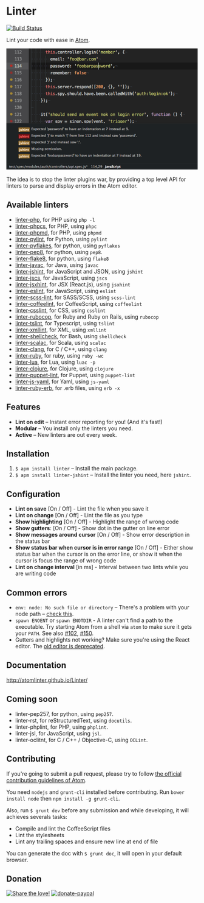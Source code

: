 # Linter
[![Build Status](https://travis-ci.org/AtomLinter/Linter.svg)](https://travis-ci.org/AtomLinter/Linter)

Lint your code with ease in [Atom](http://atom.io).

![linter-jscs](https://github.com/AtomLinter/linter-jscs/raw/master/example.gif)

The idea is to stop the linter plugins war, by providing a top level API for linters to parse and display errors in the Atom editor.

## Available linters
- [linter-php](https://atom.io/packages/linter-php), for PHP using `php -l`
- [linter-phpcs](https://atom.io/packages/linter-phpcs), for PHP, using `phpc`
- [linter-phpmd](https://atom.io/packages/linter-phpmd), for PHP, using `phpmd`
- [linter-pylint](https://atom.io/packages/linter-pylint), for Python, using `pylint`
- [linter-pyflakes](https://atom.io/packages/linter-pyflakes), for python, using `pyflakes`
- [linter-pep8](https://atom.io/packages/linter-pep8), for python, using `pep8`.
- [linter-flake8](https://atom.io/packages/linter-flake8), for python, using `flake8`
- [linter-javac](https://atom.io/packages/linter-javac), for Java, using `javac`
- [linter-jshint](https://atom.io/packages/linter-jshint), for JavaScript and JSON, using `jshint`
- [linter-jscs](https://atom.io/packages/linter-jscs), for JavaScript, using `jscs`
- [linter-jsxhint](https://atom.io/packages/linter-jsxhint), for JSX (React.js), using `jsxhint`
- [linter-eslint](https://atom.io/packages/linter-eslint), for JavaScript, using `eslint`
- [linter-scss-lint](https://atom.io/packages/linter-scss-lint), for SASS/SCSS, using `scss-lint`
- [linter-coffeelint](https://atom.io/packages/linter-coffeelint), for CoffeeScript, using `coffeelint`
- [linter-csslint](https://atom.io/packages/linter-csslint), for CSS, using `csslint`
- [linter-rubocop](https://atom.io/packages/linter-rubocop), for Ruby and Ruby on Rails, using `rubocop`
- [linter-tslint](https://atom.io/packages/linter-tslint), for Typescript, using `tslint`
- [linter-xmllint](https://atom.io/packages/linter-xmllint), for XML, using `xmllint`
- [linter-shellcheck](https://atom.io/packages/linter-shellcheck), for Bash, using `shellcheck`
- [linter-scalac](https://atom.io/packages/linter-scalac), for Scala, using `scalac`
- [linter-clang](https://atom.io/packages/linter-clang), for C / C++, using `clang`
- [linter-ruby](https://atom.io/packages/linter-ruby), for ruby, using `ruby -wc`
- [linter-lua](https://atom.io/packages/linter-lua), for Lua, using `luac -p`
- [linter-clojure](https://atom.io/packages/linter-clojure), for Clojure, using `clojure`
- [linter-puppet-lint](https://atom.io/packages/linter-puppet-lint), for Puppet, using `puppet-lint`
- [linter-js-yaml](https://atom.io/packages/linter-js-yaml), for Yaml, using `js-yaml`
- [linter-ruby-erb](https://atom.io/packages/linter-ruby-erb), for .erb files, using `erb -x`

## Features

* **Lint on edit** – Instant error reporting for you! (And it's fast!)
* **Modular** – You install only the linters you need.
* **Active** – New linters are out every week.

## Installation

1. `$ apm install linter` – Install the main package.
2. `$ apm install linter-jshint` – Install the linter you need, here `jshint`.

## Configuration

* **Lint on save** [On / Off] - Lint the file when you save it
* **Lint on change** [On / Off] - Lint the file as you type
* **Show highlighting** [On / Off] - Highlight the range of wrong code
* **Show gutters**: [On / Off] - Show dot in the gutter on line error
* **Show messages around cursor** [On / Off] - Show error description in the status bar
* **Show status bar when cursor is in error range** [On / Off] - Either show status bar when the cursor is on the error line, or show it when the cursor is focus the range of wrong code
* **Lint on change interval** [in ms] - Interval between two lints while you are writing code

## Common errors

* `env: node: No such file or directory` – There's a problem with your node path – [check this](http://stackoverflow.com/a/20077620).
* `spawn ENOENT` or `spawn ENOTDIR` - A linter can't find a path to the executable. Try starting Atom from a shell via `atom` to make sure it gets your `PATH`. See also [#102](https://github.com/AtomLinter/Linter/issues/102), [#150](https://github.com/AtomLinter/Linter/issues/150).
* Gutters and highlights not working? Make sure you're using the React editor. The [old editor is deprecated](http://blog.atom.io/2014/07/22/default-to-react-editor.html).

## Documentation
http://atomlinter.github.io/Linter/

## Coming soon

- linter-pep257, for python, using `pep257`.
- linter-rst, for reStructuredText, using `docutils`.
- linter-phplint, for PHP, using `phplint`.
- linter-jsl, for JavaScript, using `jsl`.
- linter-oclitnt, for C / C++ / Objective-C, using `OCLint`.

## Contributing

If you're going to submit a pull request, please try to follow
[the official contribution guidelines of Atom](https://atom.io/docs/latest/contributing).

You need `nodejs` and `grunt-cli` installed before contributing.
Run `bower install node` then `npm install -g grunt-cli`.

Also, run `$ grunt dev` before any submission and while developing, it will achieves severals tasks:

* Compile and lint the CoffeeScript files
* Lint the stylesheets
* Lint any trailing spaces and ensure new line at end of file

You can generate the doc with `$ grunt doc`, it will open in your default browser.

## Donation
[![Share the love!](https://chewbacco-stuff.s3.amazonaws.com/donate.png)](https://www.paypal.com/cgi-bin/webscr?cmd=_s-xclick&hosted_button_id=KXUYS4ARNHCN8)
[![donate-paypal](https://s3-eu-west-1.amazonaws.com/chewbacco-stuff/donate-paypal.png)](https://www.paypal.com/cgi-bin/webscr?cmd=_s-xclick&hosted_button_id=KXUYS4ARNHCN8)
